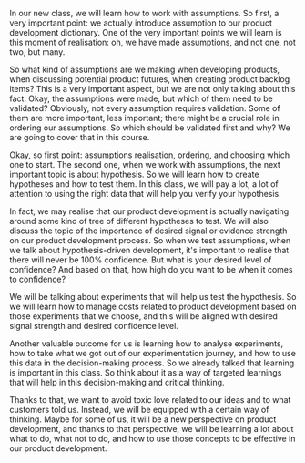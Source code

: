 In our new class, we will learn how to work with assumptions. So first, a very important point: we actually introduce assumption to our product development dictionary. One of the very important points we will learn is this moment of realisation: oh, we have made assumptions, and not one, not two, but many. 

So what kind of assumptions are we making when developing products, when discussing potential product futures, when creating product backlog items? This is a very important aspect, but we are not only talking about this fact. Okay, the assumptions were made, but which of them need to be validated? Obviously, not every assumption requires validation. Some of them are more important, less important; there might be a crucial role in ordering our assumptions. So which should be validated first and why? We are going to cover that in this course.

Okay, so first point: assumptions realisation, ordering, and choosing which one to start. The second one, when we work with assumptions, the next important topic is about hypothesis. So we will learn how to create hypotheses and how to test them. In this class, we will pay a lot, a lot of attention to using the right data that will help you verify your hypothesis. 

In fact, we may realise that our product development is actually navigating around some kind of tree of different hypotheses to test. We will also discuss the topic of the importance of desired signal or evidence strength on our product development process. So when we test assumptions, when we talk about hypothesis-driven development, it's important to realise that there will never be 100% confidence. But what is your desired level of confidence? And based on that, how high do you want to be when it comes to confidence? 

We will be talking about experiments that will help us test the hypothesis. So we will learn how to manage costs related to product development based on those experiments that we choose, and this will be aligned with desired signal strength and desired confidence level. 

Another valuable outcome for us is learning how to analyse experiments, how to take what we got out of our experimentation journey, and how to use this data in the decision-making process. So we already talked that learning is important in this class. So think about it as a way of targeted learnings that will help in this decision-making and critical thinking. 

Thanks to that, we want to avoid toxic love related to our ideas and to what customers told us. Instead, we will be equipped with a certain way of thinking. Maybe for some of us, it will be a new perspective on product development, and thanks to that perspective, we will be learning a lot about what to do, what not to do, and how to use those concepts to be effective in our product development.